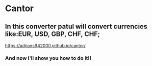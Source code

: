 # Cantor

## In this converter patul will convert currencies like:EUR, USD, GBP, CHF, CHF;


https://adrians942000.github.io/cantor/

### And now I'll show you how to do it!!
